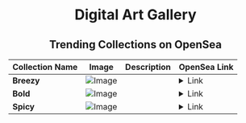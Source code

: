 <div align="center">

# Digital Art Gallery

## Trending Collections on OpenSea

| Collection Name                       | Image                                                                                     | Description                       | OpenSea Link                                                                                          |
|---------------------------------------|-------------------------------------------------------------------------------------------|-----------------------------------|--------------------------------------------------------------------------------------------------------|
| **Breezy** | ![Image](https://i.seadn.io/s/raw/files/ff77e9dde9e9cf926c0da1fedac3f9b1.jpg?w=500&auto=format?w=200&auto=format) |  | <details><summary>Link</summary>[Breezy](https://opensea.io/collection/breezy-95)</details> |
| **Bold** | ![Image](https://i.seadn.io/s/raw/files/196d076cfc72bd7bfe8c78e025a51b8e.jpg?w=500&auto=format?w=200&auto=format) |  | <details><summary>Link</summary>[Bold](https://opensea.io/collection/bold-127)</details> |
| **Spicy** | ![Image](https://i.seadn.io/s/raw/files/de0a701ac4cd8d993de2a6973d94b168.jpg?w=500&auto=format?w=200&auto=format) |  | <details><summary>Link</summary>[Spicy](https://opensea.io/collection/spicy-118)</details> |

</div>